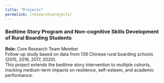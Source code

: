 ```yaml
---
title: "Projects"
permalink: /research/projects/
---
```


### Bedtime Story Program and Non-cognitive Skills Development of Rural Boarding Students  
**Role:** Core Research Team Member  
Follow-up study based on data from 139 Chinese rural boarding schools (2015, 2016, 2017, 2020).  
This project extends the bedtime story intervention to multiple cohorts, tracking medium-term impacts on resilience, self-esteem, and academic performance.
